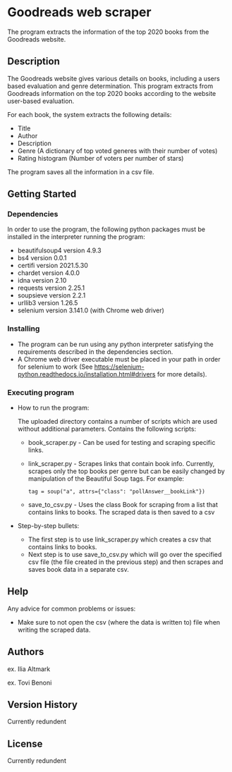 # Goodreads web scraper

The program extracts the information of the top 2020 books from the Goodreads website.

## Description

The Goodreads website gives various details on books, including a users based evaluation 
and genre determination. This program extracts from Goodreads information on the top 2020
books according to the website user-based evaluation.

For each book, the system extracts the following details:
  - Title
  - Author
  - Description
  - Genre (A dictionary of top voted generes with their number of votes)
  - Rating histogram (Number of voters per number of stars)

The program saves all the information in a csv file.

## Getting Started

### Dependencies

In order to use the program, the following python packages must be installed in 
the interpreter running the program:
  - beautifulsoup4 version 4.9.3
  - bs4 version 0.0.1
  - certifi version 2021.5.30
  - chardet version 4.0.0
  - idna version 2.10
  - requests version 2.25.1
  - soupsieve version 2.2.1
  - urllib3 version 1.26.5
  - selenium version 3.141.0 (with Chrome web driver)

### Installing

- The program can be run using any python interpreter satisfying the requirements 
described in the dependencies section. 
- A Chrome web driver executable must be placed in your path in order for selenium to work 
  (See https://selenium-python.readthedocs.io/installation.html#drivers for more details).

### Executing program

* How to run the program:
  
  The uploaded directory contains a number of scripts which are used without
  additional parameters. Contains the following scripts:
  * book_scraper.py - Can be used for testing and scraping specific links.
  * link_scraper.py - Scrapes links that contain book info. Currently, scrapes
    only the top books per genre but can be easily changed by manipulation of 
    the Beautiful Soup tags. For example:
    
    ``tag = soup("a", attrs={"class": "pollAnswer__bookLink"})``
  * save_to_csv.py - Uses the class Book for scraping from a list that contains 
    links to books. The scraped data is then saved to a csv
* Step-by-step bullets:
  * The first step is to use link_scraper.py which creates a csv that contains 
    links to books.
  * Next step is to use save_to_csv.py which will go over the specified csv
    file (the file created in the previous step) and then scrapes and saves 
    book data in a separate csv.

## Help

Any advice for common problems or issues:
* Make sure to not open the csv (where the data is written to) file when writing the scraped data.

## Authors

ex. Ilia Altmark

ex. Tovi Benoni

## Version History

Currently redundent

## License

Currently redundent
